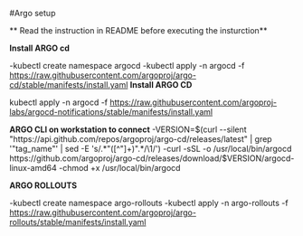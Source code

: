 #Argo setup

** Read the instruction in README before executing the insturction**

**Install ARGO cd**

-kubectl create namespace argocd
-kubectl apply -n argocd -f https://raw.githubusercontent.com/argoproj/argo-cd/stable/manifests/install.yaml
**Install ARGO CD**

kubectl apply -n argocd -f https://raw.githubusercontent.com/argoproj-labs/argocd-notifications/stable/manifests/install.yaml

**ARGO CLI on workstation to connect**
-VERSION=$(curl --silent "https://api.github.com/repos/argoproj/argo-cd/releases/latest" | grep '"tag_name"' | sed -E 's/.*"([^"]+)".*/\1/')
-curl -sSL -o /usr/local/bin/argocd https://github.com/argoproj/argo-cd/releases/download/$VERSION/argocd-linux-amd64
-chmod +x /usr/local/bin/argocd

**ARGO ROLLOUTS**

-kubectl create namespace argo-rollouts
-kubectl apply -n argo-rollouts -f https://raw.githubusercontent.com/argoproj/argo-rollouts/stable/manifests/install.yaml
